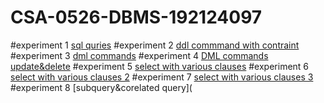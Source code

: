 # CSA-0526-DBMS-192124097
#experiment 1
[sql quries](https://github.com/BharathB0219/CSA-0526-DBMS-192124097/blob/main/exp1.txt)
#experiment 2 
[ddl commmand with contraint](https://github.com/BharathB0219/CSA-0526-DBMS-192124097/blob/main/exp2.txt)
#experiment 3
[dml commands](https://github.com/BharathB0219/CSA-0526-DBMS-192124097/blob/main/exp3.txt)
#experiment 4
[DML commands update&delete](https://github.com/BharathB0219/CSA-0526-DBMS-192124097/blob/main/exp4.txt)
#experiment 5
[select with various clauses](https://github.com/BharathB0219/CSA-0526-DBMS-192124097/blob/main/exp5.txt)
#experiment 6 
[select with various clauses 2](https://github.com/BharathB0219/CSA-0526-DBMS-192124097/blob/main/exp6.txt)
#experiment 7
[select with various clauses 3](https://github.com/BharathB0219/CSA-0526-DBMS-192124097/blob/main/exp7.txt)
#experiment 8
[subquery&corelated query](

